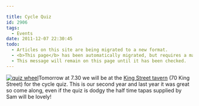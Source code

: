 ```yaml
---

title: Cycle Quiz
id: 2906
tags:
  - Events
date: 2011-12-07 22:30:45
todo:
  - Articles on this site are being migrated to a new format.
  - <b>This page</b> has been automatically migrated, but requires a manual check-&amp;-tune to ensure the format and links all work as expected.
  - This message will remain on this page until it has been checked.
---
```


[![quiz wheel](http://www.pompeybug.co.uk/wp-content/uploads/2011/12/quiz-wheel1-150x150.jpg)](http://www.pompeybug.co.uk/2011/12/cycle-quiz/quiz-wheel-2/)Tomorrow at 7.30 we will be at the [King Street tavern](http://www.thekingstreettavern.co.uk/ "KST") (70 King Street) for the cycle quiz. This is our second year and last year it was great so come along, even if the quiz is dodgy the half time tapas supplied by Sam will be lovely!